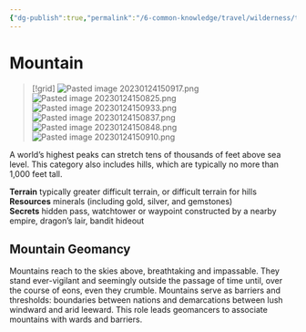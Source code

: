 ```yaml
---
{"dg-publish":true,"permalink":"/6-common-knowledge/travel/wilderness/terrain-types/mountain/"}
---
```


# Mountain

>[!grid]
>![Pasted image 20230124150917.png](/img/user/x.%20Assets/Attachments/Pasted%20image%2020230124150917.png)
>![Pasted image 20230124150825.png](/img/user/x.%20Assets/Attachments/Pasted%20image%2020230124150825.png)
>![Pasted image 20230124150933.png](/img/user/x.%20Assets/Attachments/Pasted%20image%2020230124150933.png)
>![Pasted image 20230124150837.png](/img/user/x.%20Assets/Attachments/Pasted%20image%2020230124150837.png)
>![Pasted image 20230124150848.png](/img/user/x.%20Assets/Attachments/Pasted%20image%2020230124150848.png)
>![Pasted image 20230124150910.png](/img/user/x.%20Assets/Attachments/Pasted%20image%2020230124150910.png)

A world’s highest peaks can stretch tens of thousands of feet above sea level. This category also includes hills, which are typically no more than 1,000 feet tall.

**Terrain** typically greater difficult terrain, or difficult terrain for hills  
**Resources** minerals (including gold, silver, and gemstones)  
**Secrets** hidden pass, watchtower or waypoint constructed by a nearby empire, dragon’s lair, bandit hideout

## Mountain Geomancy 

Mountains reach to the skies above, breathtaking and impassable. They stand ever-vigilant and seemingly outside the passage of time until, over the course of eons, even they crumble. Mountains serve as barriers and thresholds: boundaries between nations and demarcations between lush windward and arid leeward. This role leads geomancers to associate mountains with wards and barriers.